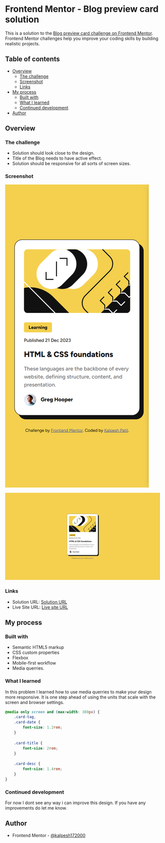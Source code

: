 # Frontend Mentor - Blog preview card solution

This is a solution to the [Blog preview card challenge on Frontend Mentor](https://www.frontendmentor.io/challenges/blog-preview-card-ckPaj01IcS). Frontend Mentor challenges help you improve your coding skills by building realistic projects. 

## Table of contents

- [Overview](#overview)
  - [The challenge](#the-challenge)
  - [Screenshot](#screenshot)
  - [Links](#links)
- [My process](#my-process)
  - [Built with](#built-with)
  - [What I learned](#what-i-learned)
  - [Continued development](#continued-development)
- [Author](#author)


## Overview

### The challenge

- Solution should look close to the design.
- Title of the Blog needs to have active effect.
- Solution should be responsive for all sorts of screen sizes.


### Screenshot

![](./assets/images/screenshot-mobile.png)

![](./assets/images/screenshot-desktop.png)

### Links

- Solution URL: [Solution URL](https://github.com/kalpesh172000/blog-card)
- Live Site URL: [Live site URL](https://kalpesh172000.github.io/blog-card/)

## My process

### Built with

- Semantic HTML5 markup
- CSS custom properties
- Flexbox
- Mobile-first workflow
- Media querries. 

### What I learned

In this problem I learned how to use media querries to make your design more responsive. It is one step ahead of using the units that scale with the screen and browser settings.

```css
@media only screen and (max-width: 380px) {
    .card-tag,
    .card-date {
        font-size: 1.2rem;
    }

    .card-title {
        font-size: 2rem;
    }

    .card-desc {
        font-size: 1.4rem;
    }
}
```

### Continued development

For now I dont see any way i can improve this design. If you have any improvements do let me know. 

## Author
- Frontend Mentor - [@kalpesh172000](https://www.frontendmentor.io/profile/kalpesh172000)
